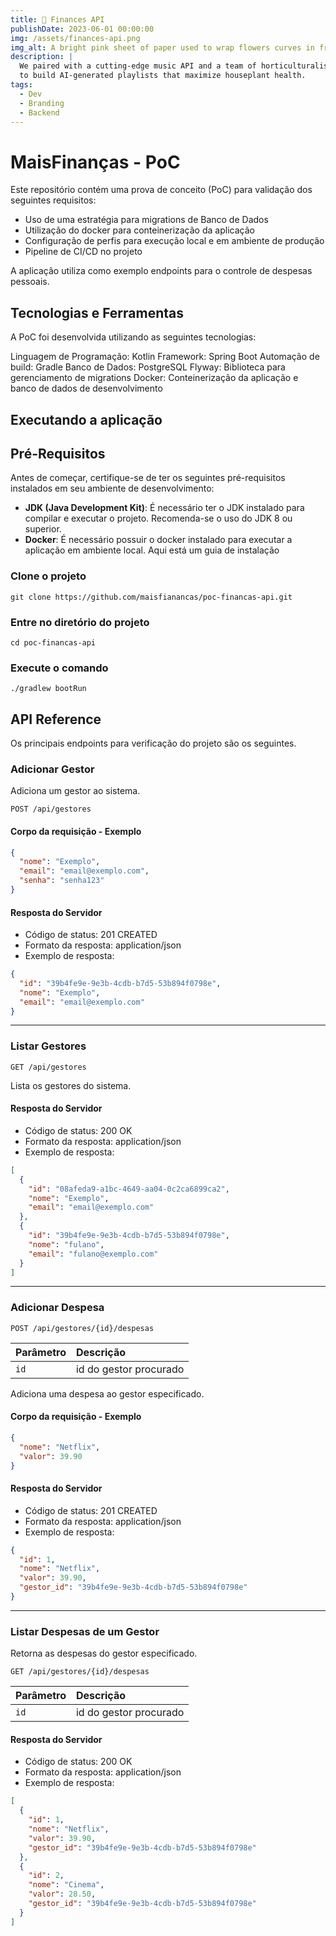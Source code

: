 ```yaml
---
title: 🏦 Finances API
publishDate: 2023-06-01 00:00:00
img: /assets/finances-api.png
img_alt: A bright pink sheet of paper used to wrap flowers curves in front of rich blue background
description: |
  We paired with a cutting-edge music API and a team of horticulturalists
  to build AI-generated playlists that maximize houseplant health.
tags:
  - Dev
  - Branding
  - Backend
---
```


# MaisFinanças - PoC

Este repositório contém uma prova de conceito (PoC) para validação dos seguintes requisitos:

- Uso de uma estratégia para migrations de Banco de Dados
- Utilização do docker para conteinerização da aplicação
- Configuração de perfis para execução local e em ambiente de produção
- Pipeline de CI/CD no projeto

A aplicação utiliza como exemplo endpoints para o controle de despesas pessoais.

## Tecnologias e Ferramentas

A PoC foi desenvolvida utilizando as seguintes tecnologias:

Linguagem de Programação: Kotlin
Framework: Spring Boot
Automação de build: Gradle
Banco de Dados: PostgreSQL
Flyway: Biblioteca para gerenciamento de migrations
Docker: Conteinerização da aplicação e banco de dados de desenvolvimento

## Executando a aplicação

## Pré-Requisitos

Antes de começar, certifique-se de ter os seguintes pré-requisitos instalados em seu ambiente de desenvolvimento:

- **JDK (Java Development Kit)**: É necessário ter o JDK instalado para compilar e executar o projeto. Recomenda-se o
  uso do JDK 8 ou superior.
- **Docker**: É necessário possuir o docker instalado para executar a aplicação em ambiente local. Aqui está um guia de instalação

### Clone o projeto

```shell
git clone https://github.com/maisfianancas/poc-financas-api.git
```

### Entre no diretório do projeto

```shell
cd poc-financas-api
```

### Execute o comando

```shell
./gradlew bootRun
```

## API Reference

Os principais endpoints para verificação do projeto são os seguintes.

### Adicionar Gestor

Adiciona um gestor ao sistema.

```http
POST /api/gestores
```

#### Corpo da requisição - Exemplo

```json
{
  "nome": "Exemplo",
  "email": "email@exemplo.com",
  "senha": "senha123"
}
```

#### Resposta do Servidor

- Código de status: 201 CREATED
- Formato da resposta: application/json
- Exemplo de resposta:

```json
{
  "id": "39b4fe9e-9e3b-4cdb-b7d5-53b894f0798e",
  "nome": "Exemplo",
  "email": "email@exemplo.com"
}
```

---

### Listar Gestores

```http
GET /api/gestores
```

Lista os gestores do sistema.
#### Resposta do Servidor

- Código de status: 200 OK
- Formato da resposta: application/json
- Exemplo de resposta:

```json
[
  {
    "id": "08afeda9-a1bc-4649-aa04-0c2ca6899ca2",
    "nome": "Exemplo",
    "email": "email@exemplo.com"
  },
  {
    "id": "39b4fe9e-9e3b-4cdb-b7d5-53b894f0798e",
    "nome": "fulano",
    "email": "fulano@exemplo.com"
  }
]
```

---

### Adicionar Despesa

```http
POST /api/gestores/{id}/despesas
```

| Parâmetro | Descrição              |
| :-------- | :--------------------- |
| `id`      | id do gestor procurado |

Adiciona uma despesa ao gestor especificado.


#### Corpo da requisição - Exemplo

```json
{
  "nome": "Netflix",
  "valor": 39.90
}
```

#### Resposta do Servidor

- Código de status: 201 CREATED
- Formato da resposta: application/json
- Exemplo de resposta:

```json
{
  "id": 1,
  "nome": "Netflix",
  "valor": 39.90,
  "gestor_id": "39b4fe9e-9e3b-4cdb-b7d5-53b894f0798e"
}
```

---

### Listar Despesas de um Gestor

Retorna as despesas do gestor especificado.

```http
GET /api/gestores/{id}/despesas
```

| Parâmetro | Descrição              |
| :-------- | :--------------------- |
| `id`      | id do gestor procurado |

#### Resposta do Servidor

- Código de status: 200 OK
- Formato da resposta: application/json
- Exemplo de resposta:

```json
[
  {
    "id": 1,
    "nome": "Netflix",
    "valor": 39.90,
    "gestor_id": "39b4fe9e-9e3b-4cdb-b7d5-53b894f0798e"
  },
  {
    "id": 2,
    "nome": "Cinema",
    "valor": 28.50,
    "gestor_id": "39b4fe9e-9e3b-4cdb-b7d5-53b894f0798e"
  }
]
```